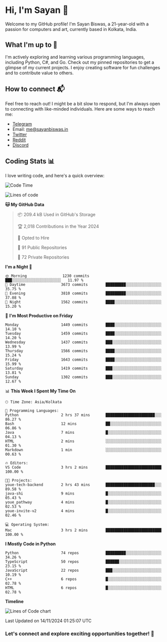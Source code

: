 # Hi, I'm Sayan 👋

Welcome to my GitHub profile! I'm Sayan Biswas, a 21-year-old with a passion for computers and art, currently based in Kolkata, India.

## What I'm up to 🚀

I'm actively exploring and learning various programming languages, including Python, C#, and Go. Check out my pinned repositories to get a glimpse of my current projects. I enjoy creating software for fun challenges and to contribute value to others.

## How to connect 📬

Feel free to reach out! I might be a bit slow to respond, but I'm always open to connecting with like-minded individuals. Here are some ways to reach me:

- [Telegram](https://t.me/dank_as_fuck)
- Email: [me@sayanbiswas.in](mailto:me@sayanbiswas.in)
- [Twitter](https://twitter.com/TheDankDel)
- [Reddit](https://www.reddit.com/user/dank_as_fuck_/)
- [Discord](https://discordapp.com/users/506536929152466945)

## Coding Stats 📊

I love writing code, and here's a quick overview:

<!--START_SECTION:waka-->
![Code Time](http://img.shields.io/badge/Code%20Time-1%2C911%20hrs%2013%20mins-blue)

![Lines of code](https://img.shields.io/badge/From%20Hello%20World%20I%27ve%20Written-6.2%20million%20lines%20of%20code-blue)

**🐱 My GitHub Data** 

> 📦 209.4 kB Used in GitHub's Storage 
 > 
> 🏆 2,018 Contributions in the Year 2024
 > 
> 💼 Opted to Hire
 > 
> 📜 91 Public Repositories 
 > 
> 🔑 72 Private Repositories 
 > 
**I'm a Night 🦉** 

```text
🌞 Morning                1230 commits        ███░░░░░░░░░░░░░░░░░░░░░░   11.97 % 
🌆 Daytime                3673 commits        █████████░░░░░░░░░░░░░░░░   35.75 % 
🌃 Evening                3810 commits        █████████░░░░░░░░░░░░░░░░   37.08 % 
🌙 Night                  1562 commits        ████░░░░░░░░░░░░░░░░░░░░░   15.20 % 
```
📅 **I'm Most Productive on Friday** 

```text
Monday                   1449 commits        ████░░░░░░░░░░░░░░░░░░░░░   14.10 % 
Tuesday                  1459 commits        ████░░░░░░░░░░░░░░░░░░░░░   14.20 % 
Wednesday                1437 commits        ███░░░░░░░░░░░░░░░░░░░░░░   13.99 % 
Thursday                 1566 commits        ████░░░░░░░░░░░░░░░░░░░░░   15.24 % 
Friday                   1643 commits        ████░░░░░░░░░░░░░░░░░░░░░   15.99 % 
Saturday                 1419 commits        ███░░░░░░░░░░░░░░░░░░░░░░   13.81 % 
Sunday                   1302 commits        ███░░░░░░░░░░░░░░░░░░░░░░   12.67 % 
```


📊 **This Week I Spent My Time On** 

```text
🕑︎ Time Zone: Asia/Kolkata

💬 Programming Languages: 
Python                   2 hrs 37 mins       ██████████████████████░░░   86.27 % 
Bash                     12 mins             ██░░░░░░░░░░░░░░░░░░░░░░░   06.86 % 
Java                     7 mins              █░░░░░░░░░░░░░░░░░░░░░░░░   04.13 % 
HTML                     2 mins              ░░░░░░░░░░░░░░░░░░░░░░░░░   01.30 % 
Markdown                 1 min               ░░░░░░░░░░░░░░░░░░░░░░░░░   00.63 % 

🔥 Editors: 
VS Code                  3 hrs 2 mins        █████████████████████████   100.00 % 

🐱‍💻 Projects: 
youe-tech-backend        2 hrs 43 mins       ██████████████████████░░░   89.58 % 
java-shi                 9 mins              █░░░░░░░░░░░░░░░░░░░░░░░░   05.43 % 
youe_pathway             4 mins              █░░░░░░░░░░░░░░░░░░░░░░░░   02.53 % 
youe-invite-v2           4 mins              █░░░░░░░░░░░░░░░░░░░░░░░░   02.46 % 

💻 Operating System: 
Mac                      3 hrs 2 mins        █████████████████████████   100.00 % 
```

**I Mostly Code in Python** 

```text
Python                   74 repos            █████████░░░░░░░░░░░░░░░░   34.26 % 
TypeScript               50 repos            ██████░░░░░░░░░░░░░░░░░░░   23.15 % 
JavaScript               22 repos            ███░░░░░░░░░░░░░░░░░░░░░░   10.19 % 
C++                      6 repos             █░░░░░░░░░░░░░░░░░░░░░░░░   02.78 % 
HTML                     6 repos             █░░░░░░░░░░░░░░░░░░░░░░░░   02.78 % 
```



**Timeline**

![Lines of Code chart](https://raw.githubusercontent.com/Dank-del/Dank-del/main/assets/bar_graph.png)


 Last Updated on 14/11/2024 01:25:07 UTC
<!--END_SECTION:waka-->

### Let's connect and explore exciting opportunities together! 🚀
